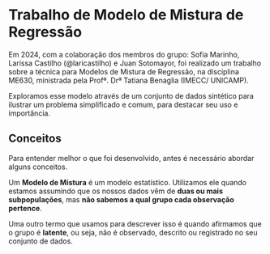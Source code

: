 # Trabalho de Modelo de Mistura de Regressão

Em 2024, com a colaboração dos membros do grupo: Sofia Marinho, Larissa Castilho (@laricastilho) e Juan Sotomayor, foi realizado um trabalho sobre a técnica para Modelos de Mistura de Regressão, na disciplina ME630, ministrada pela Profª. Drª Tatiana Benaglia (IMECC/ UNICAMP).

Exploramos esse modelo através de um conjunto de dados sintético para ilustrar um problema simplificado e comum, para destacar seu uso e importância.

## Conceitos
Para entender melhor o que foi desenvolvido, antes é necessário abordar alguns conceitos.  
  
Um **Modelo de Mistura** é um modelo estatístico. Utilizamos ele quando estamos assumindo que os nossos dados vêm de **duas ou mais subpopulações**, mas **não sabemos a qual grupo cada observação pertence**.

Uma outro termo que usamos para descrever isso é quando afirmamos que o grupo é **latente**, ou seja, não é observado, descrito ou registrado no seu conjunto de dados.
 
<!-- TO DO: Situação exemplo de modelo de mistura -->

<!-- TO DO: Regressão  -->

<!-- --- -->


<!-- TO DO: Por que isso é relevante? Qual tipo de problema gerou a necessidade de desenvolver isso? -->

<!-- TO DO: Paradoxo de Simpson -->

<!-- TO DO: Finalizar o README.md -->

